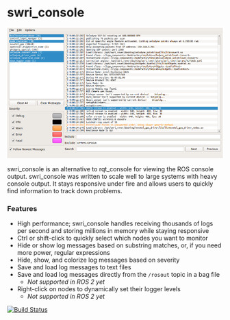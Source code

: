 # swri_console

![screenshot](doc/images/screenshot.png)

swri_console is an alternative to rqt_console for viewing the ROS console output.  swri_console was written to scale well to large systems with heavy console output.  It stays responsive under fire and allows users to quickly find information to track down problems.

### Features

- High performance; swri_console handles receiving thousands of logs per second and storing millions in memory while staying responsive
- Ctrl or shift-click to quickly select which nodes you want to monitor
- Hide or show log messages based on substring matches, or, if you need more power, regular expressions
- Hide, show, and colorize log messages based on severity
- Save and load log messages to text files
- Save and load log messages directly from the `/rosout` topic in a bag file
   - *Not supported in ROS 2 yet*
- Right-click on nodes to dynamically set their logger levels
   - *Not supported in ROS 2 yet*


[![Build Status](https://travis-ci.org/swri-robotics/swri_console.svg?branch=dashing-devel)](https://travis-ci.org/swri-robotics/swri_console)
